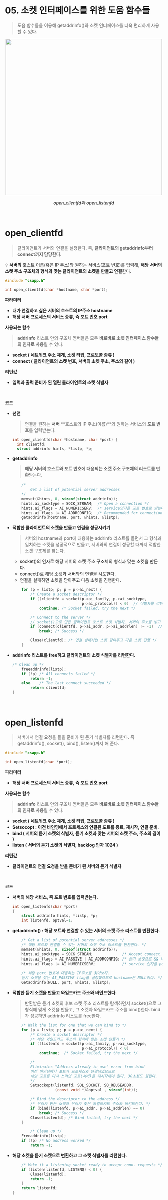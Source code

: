 # **05. 소켓 인터페이스를 위한 도움 함수들**

> 도움 함수들을 이용해 getaddrinfo()와 소켓 인터페이스를 더욱 편리하게 사용할 수 있다.
> 

<p align = 'center'>
<img src = "https://user-images.githubusercontent.com/93521799/146638076-efec2b67-325a-4df8-8479-621a8bcc2fe3.png" width = "500">
</p>
<p align = 'center'>
<em>open_clientfd과 open_listenfd</em>
</p>

<br>

**open_clientfd**
===

> 클라이언트가 서버와 연결을 설정한다. 즉, **클라이언트의 getaddrinfo부터 connect까지 담당한다.**
> 

💡 **서버의** 호스트 이름(혹은 IP 주소)와 원하는 서비스(포트 번호)를 입력해, **해당 서버의 소켓 주소 구조체의 형식과 맞는 클라이언트의 소켓을 만들고 연결**한다.


```c
#include "csapp.h"

int open_clientfd(char *hostname, char *port);
```

**파라미터**

- **내가 연결하고 싶은 서버의 호스트의 IP주소 hostname**
- **해당 서버 프로세스의 서비스 종류, 즉 포트 번호 port**

**사용되는 함수**

> **addrinfo** 리스트 안의 구조체 멤버들은 모두 **바로바로 소켓 인터페이스 함수들의 인자로 사용**될 수 있다.
> 
- **socket ( 네트워크 주소 체계, 소켓 타입, 프로토콜 종류 )**
- **connect ( 클라이언트의 소켓 번호, 서버의 소켓 주소, 주소의 길이 )**

**리턴값**

- **입력과 출력 준비가 된 열린 클라이언트의 소켓 식별자**

<Br>


**코드**

- **선언**
    
    > 연결을 원하는 **서버** **호스트의 IP 주소(이름)**와 원하는 서비스의 **포트 번호**를 입력받는다.
    > 
    
    ```c
    int open_clientfd(char *hostname, char *port) {
      int clientfd;
      struct addrinfo hints, *listp, *p;
    ```
    
- **getaddrinfo**
    
    > **해당 서버의 호스트와 포트 번호에 대응되는 소켓 주소 구조체의 리스트를 반환**받는다.
    > 
    
    ```c
    	/* 
            Get a list of potential server addresses 
        */
        memset(&hints, 0, sizeof(struct addrinfo));
        hints.ai_socktype = SOCK_STREAM;  /* Open a connection */
        hints.ai_flags = AI_NUMERICSERV;  /* service인자를 포트 번호로 받는다. */
        hints.ai_flags |= AI_ADDRCONFIG;  /* Recommended for connections. |를 사용해 flag를 추가한다. */
        getaddrinfo(hostname, port, &hints, &listp);
    ```
    
- **적합한 클라이언트의 소켓을 만들고 연결을 성공시키기**
    
    > 서버의 hostname과 port에 대응하는 addrinfo 리스트를 돌면서 그 형식과 일치하는 소켓을 성공적으로 만들고, 서버와의 연결이 성공할 때까지 적합한 소켓 구조체를 찾는다.
    > 
    - socket()의 인자로 해당 서버의 소켓 주소 구조체의 형식과 맞는 소켓을 만든다.
    - connect()로 해당 소켓과 서버와의 연결을 시도한다.
    - 연결을 실패하면 소켓을 닫아주고 다음 소켓을 진행한다.
    
    ```c
    	for (p = listp; p; p = p->ai_next) {
            /* Create a socket descriptor */
            if ((clientfd = socket(p->ai_family, p->ai_socktype, 
                                   p->ai_protocol)) < 0)  // 식별자를 리턴 못하고 -1 리턴한다면.
                continue; /* Socket failed, try the next */
    
            /* Connect to the server */
            // socket()으로 만든 클라이언트 호스트 소켓 식별자, 서버의 주소를 넣고 서버와 연결을 시도한다.
            if (connect(clientfd, p->ai_addr, p->ai_addrlen) != -1)  //
                break; /* Success */
    
            Close(clientfd); /* 연결 실패하면 소켓 닫아주고 다음 소켓 진행 */
        }
    ```
    
- **addrinfo 리스트를 free하고 클라이언트의 소켓 식별자를 리턴한다.**
    
    ```c
    /* Clean up */
        freeaddrinfo(listp);
        if (!p) /* All connects failed */
            return -1;
        else    /* The last connect succeeded */
            return clientfd;
    }
    ```
    
<br>

**open_listenfd**
===

> 서버에서 연결 요청을 들을 준비가 된 듣기 식별자를 리턴한다. 즉 getaddrinfo(), socket(), bind(), listen()까지 해 준다.
> 

```c
#include "csapp.h"

int open_listenfd(char *port);
```

**파라미터**

- **해당 서버 프로세스의 서비스 종류, 즉 포트 번호 port**

**사용되는 함수**

> **addrinfo** 리스트 안의 구조체 멤버들은 모두 **바로바로 소켓 인터페이스 함수들의 인자로 사용**될 수 있다.
> 
- **socket ( 네트워크 주소 체계, 소켓 타입, 프로토콜 종류 )**
- **Setsocopt : 이전 바인딩에서 프로세스와 연결된 포트를 종료, 재시작, 연결 준비.**
- **bind ( 서버의 듣기 소켓의 식별자, 듣기 소켓과 맞는 서버의 소켓 주소, 주소의 길이 )**
- **listen ( 서버의 듣기 소켓의 식별자, backlog 인자 1024 )**

**리턴값**

- **클라이언트의 연결 요청을 받을 준비가 된 서버의 듣기 식별자**

<br>

**코드**

- **서버의 해당 서비스, 즉 포트 번호를 입력받는다.**
    
    ```c
    int open_listenfd(char *port)
    {
        struct addrinfo hints, *listp, *p;
        int listenfd, optval=1;
    ```
    
- **getaddrinfo() : 해당 포트와 연결할 수 있는 서버의 소켓 주소 리스트를 반환한다.**
    
    ```c
    	/* Get a list of potential server addresses */
        /* 해당 포트와 연결할 수 있는 서버의 소켓 주소 리스트를 반환한다. */
        memset(&hints, 0, sizeof(struct addrinfo));
        hints.ai_socktype = SOCK_STREAM;             /* Accept connect. TCP 프로토콜. */
        hints.ai_flags = AI_PASSIVE | AI_ADDRCONFIG; /* 듣기 소켓으로 && 내가 사용하는 IP 형식에 맞는 IP 주소만 */
        hints.ai_flags |= AI_NUMERICSERV;            /* service 인자를 port 번호만 받겠다. */
        
        /* 해당 port 번호에 대응하는 IP주소를 찾아보자. 
        듣기 소켓을 찾는 AI_PASSIVE flag를 설정했으므로 hostname은 NULL이다. */
        Getaddrinfo(NULL, port, &hints, &listp);
    ```
    
- **적합한 듣기 소켓을 만들고 와일드카드 주소와 바인드한다.**
    
    > 반환받은 듣기 소켓의 후보 소켓 주소 리스트를 탐색하면서 socket()으로 그 형식에 맞게 소켓을 만들고, 그 소켓과 와일드카드 주소를 bind()한다. bind가 성공하면 addrinfo 리스트를 free한다.
    > 
    
    ```c
    	/* Walk the list for one that we can bind to */
        for (p = listp; p; p = p->ai_next) {
            /* Create a socket descriptor */
            /* 해당 와일드카드 주소의 형식에 맞는 소켓 만들기 */
            if ((listenfd = socket(p->ai_family, p->ai_socktype, 
                                   p->ai_protocol)) < 0)
                continue;  /* Socket failed, try the next */
    
            /* 
            Eliminates "Address already in use" error from bind 
            이전 바인딩에서 포트가 프로세스와 연결되었으므로 
            해당 포트를 다시 쓰려면 포트(서버)를 재시작해야 한다. 30초정도 걸린다.
            */
            Setsockopt(listenfd, SOL_SOCKET, SO_REUSEADDR, 
                       (const void *)&optval , sizeof(int));
    
            /* Bind the descriptor to the address */
            /* 우리가 만든 소켓과 우리가 찾은 와일드카드 주소와 바인드한다. */
            if (bind(listenfd, p->ai_addr, p->ai_addrlen) == 0)
                break; /* Success */
            Close(listenfd); /* Bind failed, try the next */
        }
    
    		/* Clean up */
        Freeaddrinfo(listp);
        if (!p) /* No address worked */
            return -1;
    ```
    
- **해당 소켓을 듣기 소켓으로 변환하고 그 소켓 식별자를 리턴한다.**
    
    ```c
        /* Make it a listening socket ready to accept conn. requests */
        if (listen(listenfd, LISTENQ) < 0) {
            Close(listenfd);
            return -1;
        }
        return listenfd;
    }
    ```
